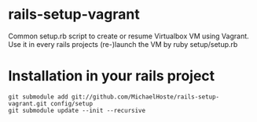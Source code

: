 rails-setup-vagrant
===================

Common setup.rb script to create or resume Virtualbox VM using Vagrant.
Use it in every rails projects
(re-)launch the VM by ruby setup/setup.rb

# Installation in your rails project

    git submodule add git://github.com/MichaelHoste/rails-setup-vagrant.git config/setup
    git submodule update --init --recursive

